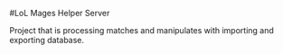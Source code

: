 #LoL Mages Helper Server

Project that is processing matches and manipulates with importing and exporting database.